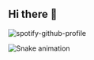 ## Hi there 👋

![spotify-github-profile](https://spotify-github-profile.kittinanx.com/api/view?uid=h5jzjs75v7d5kuqlji2bd29hr&cover_image=true&theme=default&show_offline=false&background_color=121212&interchange=false&bar_color=53b14f&bar_color_cover=true)

![Snake animation](https://github.com/thepiyushmalhotra/thepiyushmalhotra/blob/output/github-contribution-grid-snake.svg)
